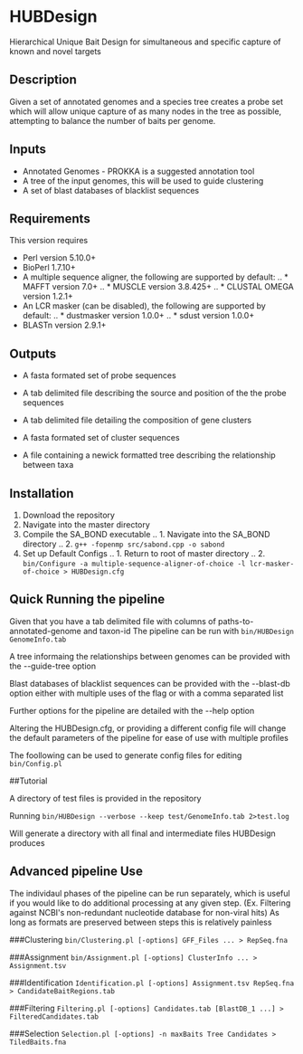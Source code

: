 # HUBDesign
Hierarchical Unique Bait Design for simultaneous and specific capture of known and novel targets

## Description
Given a set of annotated genomes and a species tree creates a probe set which will allow unique capture of as many nodes in the tree as possible,
attempting to balance the number of baits per genome.

## Inputs
* Annotated Genomes - PROKKA is a suggested annotation tool
* A tree of the input genomes, this will be used to guide clustering
* A set of blast databases of blacklist sequences

## Requirements
This version requires
* Perl version 5.10.0+
* BioPerl 1.7.10+
* A multiple sequence aligner, the following are supported by default:
.. * MAFFT version 7.0+
.. * MUSCLE version 3.8.425+
.. * CLUSTAL OMEGA version 1.2.1+
* An LCR masker (can be disabled), the following are supported by default:
.. * dustmasker version 1.0.0+
.. * sdust version 1.0.0+
* BLASTn version 2.9.1+

## Outputs
* A fasta formated set of probe sequences
* A tab delimited file describing the source and position of the the probe sequences

* A tab delimited file detailing the composition of gene clusters
* A fasta formated set of cluster sequences
* A file containing a newick formatted tree describing the relationship between taxa


## Installation

1. Download the repository
2. Navigate into the master directory
3. Compile the SA_BOND executable
.. 1. Navigate into the SA_BOND directory
.. 2. `g++ -fopenmp src/sabond.cpp -o sabond`
4. Set up Default Configs
.. 1. Return to root of master directory
.. 2. `bin/Configure -a multiple-sequence-aligner-of-choice -l lcr-masker-of-choice > HUBDesign.cfg`

## Quick Running the pipeline

Given that you have a tab delimited file with columns of paths-to-annotated-genome and taxon-id
The pipeline can be run with 
`bin/HUBDesign GenomeInfo.tab`

A tree informaing the relationships between genomes can be provided with the --guide-tree option

Blast databases of blacklist sequences can be provided with the --blast-db option either with multiple
uses of the flag or with a comma separated list

Further options for the pipeline are detailed with the --help option

Altering the HUBDesign.cfg, or providing a different config file will change the default parameters of the pipeline for ease of use with multiple profiles

The foollowing can be used to generate config files for editing
`bin/Config.pl`

##Tutorial

A directory of test files is provided in the repository

Running `bin/HUBDesign --verbose --keep test/GenomeInfo.tab 2>test.log` 

Will generate a directory with all final and intermediate files HUBDesign produces


## Advanced pipeline Use

The individaul phases of the pipeline can be run separately, which is useful if you would like to do
additional processing at any given step. (Ex. Filtering against NCBI's non-redundant nucleotide database for non-viral hits)
As long as formats are preserved between steps this is relatively painless


###Clustering
`bin/Clustering.pl [-options] GFF_Files ... > RepSeq.fna`

###Assignment
`bin/Assignment.pl [-options] ClusterInfo ... > Assignment.tsv`

###Identification
`Identification.pl [-options] Assignment.tsv RepSeq.fna > CandidateBaitRegions.tab`

###Filtering
`Filtering.pl [-options] Candidates.tab [BlastDB_1 ...] > FilteredCandidates.tab`

###Selection
`Selection.pl [-options] -n maxBaits Tree Candidates > TiledBaits.fna`

